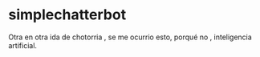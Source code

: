 # simplechatterbot

Otra en otra ida de chotorria , se me ocurrio esto, porqué no , inteligencia artificial.

